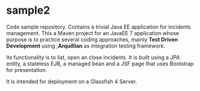 # sample2
Code sample repository. Contains a trivial Java EE application for incidents management.
This a Maven project for an JavaEE 7 application whose purpose is to practice several coding approaches, mainly 
<b>Test Driven Development</b> using ,<b>Arquillian</b> as integration testing framework.

Its functionality is to list, open an close incidents. It is built using a JPA entity, a stateless EJB,
a managed bean and a JSF page that uses Bootstrap for presentation.

It is intended for deployment on a Glassfish 4 Server.

